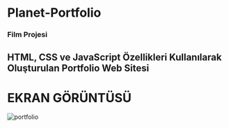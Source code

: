﻿# Planet-Portfolio
<h3> Film Projesi </h3> 

<h2> HTML, CSS ve JavaScript Özellikleri Kullanılarak Oluşturulan Portfolio Web Sitesi</h2>

# EKRAN GÖRÜNTÜSÜ
![portfolio](https://github.com/kaymakhasan/Planet-Portfolio/assets/147662994/c0c4ae1a-51c0-442f-bb23-e147e5593a6e)
